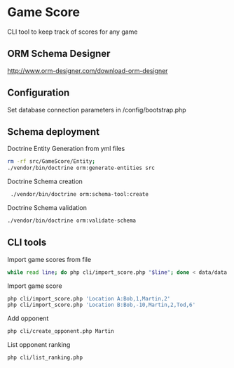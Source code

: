 Game Score
======
CLI tool to keep track of scores for any game

ORM Schema Designer
------------

http://www.orm-designer.com/download-orm-designer

Configuration
------------

Set database connection parameters in /config/bootstrap.php

Schema deployment
------------

Doctrine Entity Generation from yml files

```bash
rm -rf src/GameScore/Entity;
./vendor/bin/doctrine orm:generate-entities src
```

Doctrine Schema creation

```bash
 ./vendor/bin/doctrine orm:schema-tool:create
```

Doctrine Schema validation

```bash
./vendor/bin/doctrine orm:validate-schema
```


CLI tools
------------

Import game scores from file

```bash
while read line; do php cli/import_score.php "$line"; done < data/data.txt
```

Import game score

```bash
php cli/import_score.php 'Location A:Bob,1,Martin,2'
php cli/import_score.php 'Location B:Bob,-10,Martin,2,Tod,6'
```

Add opponent

```bash
php cli/create_opponent.php Martin
```

List opponent ranking

```bash
php cli/list_ranking.php
```